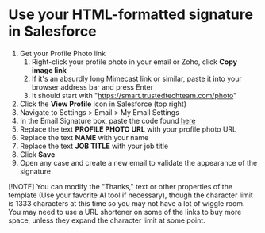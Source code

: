 # Use your HTML-formatted signature in Salesforce
1. Get your Profile Photo link
   1. Right-click your profile photo in your email or Zoho, click **Copy image link**
   2. If it's an absurdly long Mimecast link or similar, paste it into your browser address bar and press Enter
   3. It should start with "https://smart.trustedtechteam.com/photo"
2. Click the **View Profile** icon in Salesforce (top right)
3. Navigate to Settings > Email > My Email Settings
4. In the Email Signature box, paste the code found [here](ttt-sig-template.html)
5. Replace the text **PROFILE PHOTO URL** with your profile photo URL
6. Replace the text **NAME** with your name
7. Replace the text **JOB TITLE** with your job title
8. Click **Save**
9. Open any case and create a new email to validate the appearance of the signature

[!NOTE]
You can modify the "Thanks," text or other properties of the template (Use your favorite AI tool if necessary), though the character limit is 1333 characters at this time so you may not have a lot of wiggle room. You may need to use a URL shortener on some of the links to buy more space, unless they expand the character limit at some point.